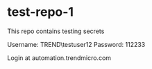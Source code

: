 # test-repo-1

This repo contains testing secrets

Username: TREND\testuser12
Password: 112233

Login at automation.trendmicro.com
